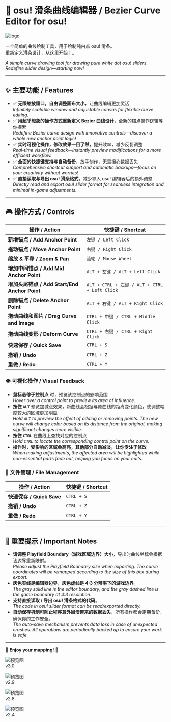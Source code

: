 # 🎨 osu! 滑条曲线编辑器 / Bezier Curve Editor for osu!

![logo](https://github.com/Scatola-desu/Bezier-Curve-Editor-for-osu-/blob/main/icon.png)

一个简单的曲线绘制工具，用于绘制纯白点 osu! 滑条。  
重新定义滑条设计，从这里开始！。  

*A simple curve drawing tool for drawing pure white dot osu! sliders.  
Redefine slider design—starting now!*

---

## ✨ 主要功能 / Features  
- ✅ **无限缩放窗口，自由调整画布大小**，让曲线编辑更加灵活  
  *Infinitely scalable window and adjustable canvas for flexible curve editing.*  
- ✅ **用超乎想象的操作方式重新定义 Bezier 曲线设计**，全新的锚点操作逻辑等你探索  
  *Redefine Bezier curve design with innovative controls—discover a whole new anchor point logic!*  
- ✅ **实时可视化操作，修改效果一目了然**，提升效率，减少反复调整  
  *Real-time visual feedback—instantly preview modifications for a more efficient workflow.*  
- ✅ **全面的快捷键支持与自动备份**，放手创作，无需担心数据丢失  
  *Comprehensive shortcut support and automatic backups—focus on your creativity without worries!*  
- ✅ **直接读取与导出 osu! 滑条格式**，减少导入 osu! 编辑器后的额外调整  
  *Directly read and export osu! slider format for seamless integration and minimal in-game adjustments.*  

---

## 🎮 操作方式 / Controls  

| 操作 / Action | 快捷键 / Shortcut |
|--------------|----------------|
| **新增锚点 / Add Anchor Point** | `左键 / Left Click` |
| **拖动锚点 / Move Anchor Point** | `右键 / Right Click` |
| **缩放 & 平移 / Zoom & Pan** | `滚轮 / Mouse Wheel` |
| **增加中间锚点 / Add Mid Anchor Point** | `ALT + 左键 / ALT + Left Click` |
| **增加头尾锚点 / Add Start/End Anchor Point** | `ALT + CTRL + 左键 / ALT + CTRL + Left Click` |
| **删除锚点 / Delete Anchor Point** | `ALT + 右键 / ALT + Right Click` |
| **拖动曲线和图片 / Drag Curve and Image** | `CTRL + 中键 / CTRL + Middle Click` |
| **拖动曲线变形 / Deform Curve** | `CTRL + 右键 / CTRL + Right Click` |
| **快速保存 / Quick Save** | `CTRL + S` |
| **撤销 / Undo** | `CTRL + Z` |
| **重做 / Redo** | `CTRL + Y` |

### 👁️ 可视化操作 / Visual Feedback  
- **鼠标悬停于控制点** 时，预览该控制点的影响范围  
  *Hover over a control point to preview its area of influence.*  
- **按住 `ALT`** 预览加减点效果，新曲线会根据与原曲线的距离变化颜色，使调整幅度较大的区域更加明显  
  *Hold `ALT` to preview the effect of adding or removing points. The new curve will change color based on its distance from the original, making significant changes more visible.*  
- **按住 `CTRL`** 在曲线上查找对应的控制点  
  *Hold `CTRL` to locate the corresponding control point on the curve.*  
- **操作时，受影响的区域会高亮，其他部分自动减淡，让你专注于修改**  
  *When making adjustments, the affected area will be highlighted while non-essential parts fade out, helping you focus on your edits.*  

### 💾 文件管理 / File Management  
| 操作 / Action | 快捷键 / Shortcut |
|--------------|----------------|
| **快速保存 / Quick Save** | `CTRL + S` |
| **撤销 / Undo** | `CTRL + Z` |
| **重做 / Redo** | `CTRL + Y` |

---

## 📏 重要提示 / Important Notes  
- **请调整 Playfield Boundary（游戏区域边界）大小**，导出时曲线坐标会根据该边界重新映射。  
  *Please adjust the Playfield Boundary size when exporting. The curve coordinates will be remapped according to the size of this box during export.*  
- **灰色实线是编辑器边界**，**灰色虚线是 4:3 分辨率下的游戏边界**。  
  *The gray solid line is the editor boundary, and the gray dashed line is the game boundary at 4:3 resolution.*  
- **支持直接读取 / 导出 osu! 滑条格式的代码**。  
  *The code in osu! slider format can be read/exported directly.*  
- **自动保存机制可防止程序意外崩溃带来的数据丢失**，所有操作都会定期备份，确保你的工作安全。  
  *The auto-save mechanism prevents data loss in case of unexpected crashes. All operations are periodically backed up to ensure your work is safe.*  
---

🚀 **Enjoy your mapping! 🎵**  

![预览图](https://github.com/Scatola-desu/Bezier-Curve-Editor-for-osu-/blob/main/images/Curve_Deformation.gif)   
v3.0  

![预览图](https://github.com/Scatola-desu/Bezier-Curve-Editor-for-osu-/blob/main/images/v2.9.png)  
v2.9  

![预览图](https://github.com/Scatola-desu/Bezier-Curve-Editor-for-osu-/blob/main/images/v2.8.png)  
v2.8  

![预览图](https://github.com/Scatola-desu/Bezier-Curve-Editor-for-osu-/blob/main/images/v2.4.png)  
v2.4  
